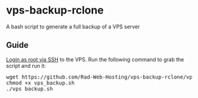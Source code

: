 # vps-backup-rclone
A bash script to generate a full backup of a VPS server

## Guide
[Login as root via SSH](https://radwebhosting.com/client_area/knowledgebase/30/How-to-SSH-a-Virtual-or-Dedicated-Server-Linux.html) to the VPS.
Run the following command to grab the script and run it:
<pre>wget https://github.com/Rad-Web-Hosting/vps-backup-rclone/vps_backup.sh
chmod +x vps_backup.sh
./vps_backup.sh</pre>
